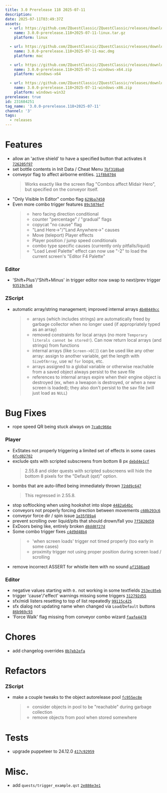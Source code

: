 ```yaml
---
title: 3.0 Prerelease 118 2025-07-11
description: 
date: 2025-07-11T03:49:37Z
assets: 
  - url: https://github.com/ZQuestClassic/ZQuestClassic/releases/download/3.0.0-prerelease.118%2B2025-07-11/3.0.0-prerelease.118%2B2025-07-11-linux.tar.gz
    name: 3.0.0-prerelease.118+2025-07-11-linux.tar.gz
    platform: linux

  - url: https://github.com/ZQuestClassic/ZQuestClassic/releases/download/3.0.0-prerelease.118%2B2025-07-11/3.0.0-prerelease.118%2B2025-07-11-mac.dmg
    name: 3.0.0-prerelease.118+2025-07-11-mac.dmg
    platform: mac

  - url: https://github.com/ZQuestClassic/ZQuestClassic/releases/download/3.0.0-prerelease.118%2B2025-07-11/3.0.0-prerelease.118%2B2025-07-11-windows-x64.zip
    name: 3.0.0-prerelease.118+2025-07-11-windows-x64.zip
    platform: windows-x64

  - url: https://github.com/ZQuestClassic/ZQuestClassic/releases/download/3.0.0-prerelease.118%2B2025-07-11/3.0.0-prerelease.118%2B2025-07-11-windows-x86.zip
    name: 3.0.0-prerelease.118+2025-07-11-windows-x86.zip
    platform: windows-win32
prerelease: true
id: 231684251
tag_name: '3.0.0-prerelease.118+2025-07-11'
channel: '3'
tags:
  - releases
---
```





# Features

- allow an 'active shield' to have a specified button that activates it [`726205f97`](https://github.com/ZQuestClassic/ZQuestClassic/commit/726205f97f262c3832f5ca5b872252a518b18d08)
- set bottle contents in Init Data / Cheat Menu [`7bf318ba0`](https://github.com/ZQuestClassic/ZQuestClassic/commit/7bf318ba0f43d65eadbcd1f682542b4153e8b9ab)
- conveyor flag to affect airborne entities. [`11f8b8704`](https://github.com/ZQuestClassic/ZQuestClassic/commit/11f8b8704a69f13a6f526716a8f23e52dde2da63)
   &nbsp;
   >Works exactly like the screen flag "Combos affect Midair Hero", but specified on the conveyor itself. 
   >
- "Only Visible In Editor" combo flag [`629ba7450`](https://github.com/ZQuestClassic/ZQuestClassic/commit/629ba745099f4ac221555b5eeffef5accd2d3c6a)
- Even more combo trigger features [`89c5876ef`](https://github.com/ZQuestClassic/ZQuestClassic/commit/89c5876ef2854c163411318a7a33264904441473)
   &nbsp;
   >- hero facing direction conditional
   >- counter "percentage" / "gradual" flags
   >- copycat "no cause" flag
   >- "Land Here->"/"Land Anywhere->" causes
   >- Move (teleport) Player effects
   >- Player position / jump speed conditionals
   >- combo type specific causes (currently only pitfalls/liquid)
   >- "Load Level Palette" effect can now use "-2" to load the current screen's "Editor F4 Palette"
   >

### Editor

- 'Shift+Plus'/'Shift+Minus' in trigger editor now swap to next/prev trigger [`93519c5a6`](https://github.com/ZQuestClassic/ZQuestClassic/commit/93519c5a6181236bbbd127830d3d886ffb23b5e4)

### ZScript

- automatic array/string management; improved internal arrays [`4b40449cc`](https://github.com/ZQuestClassic/ZQuestClassic/commit/4b40449cc86411fcb95624069762fd57ffbaa8d5)
   &nbsp;
   >- arrays (which includes strings) are automatically freed by garbage
   >  collector when no longer used (if appropriately typed as an array)
   >- removed constraints for local arrays (no more `Temporary literals
   >  cannot be stored!`). Can now return local arrays (and strings) from
   >  functions
   >- internal arrays (like `Screen->D[]`) can be used like any other array:
   >  assign to another variable, get the length with `SizeOfArray`, use w/
   >  `for` loops, etc.
   >- arrays assigned to a global variable or otherwise reachable from a
   >  saved object always persist to the save file
   >- references to internal arrays expire when their engine object is
   >  destroyed (ex, when a lweapon is destroyed, or when a new screen is
   >  loaded); they also don't persist to the sav file (will just load as
   >  `NULL`)
   >

# Bug Fixes

- rope speed QR being stuck always on [`7ca0c966e`](https://github.com/ZQuestClassic/ZQuestClassic/commit/7ca0c966eb21ddcb3b0371e76325ac1fc9fc38aa)

### Player

- ExStates not properly triggering a limited set of effects in some cases [`6fcd02702`](https://github.com/ZQuestClassic/ZQuestClassic/commit/6fcd02702518f3eb02c5ace0971823884bef8174)
- exclude qsts with scripted subscreens from bottom 8 px [`debd4e1cf`](https://github.com/ZQuestClassic/ZQuestClassic/commit/debd4e1cf5bbca3d0c82b1c46ebf20dbdf872f8b)
   &nbsp;
   >2.55.8 and older quests with scripted subscreens will hide the bottom
   >8 pixels for the "Default (qst)" option.
   >
- bombs that are auto-lifted being immediately thrown [`72dd9c647`](https://github.com/ZQuestClassic/ZQuestClassic/commit/72dd9c64772b3fe0eb1c864aab948b92cf782bcc)
   &nbsp;
   >This regressed in 2.55.8. 
   >
- stop softlocking when using hookshot into slope [`4482a64bc`](https://github.com/ZQuestClassic/ZQuestClassic/commit/4482a64bc7af30d11d85a12fd4dfeeba0bba56ad)
- conveyors not properly forcing direction between movements [`c60b293c6`](https://github.com/ZQuestClassic/ZQuestClassic/commit/c60b293c61e9b545449c7f79f55a4eca7d5fb38f)
- conveyor force dir / spin issue [`1e35f89a4`](https://github.com/ZQuestClassic/ZQuestClassic/commit/1e35f89a4f94ba76a20286d9ff0d1feca46a35bb)
- prevent scrolling over liquid/pits that should drown/fall you [`7f5820d59`](https://github.com/ZQuestClassic/ZQuestClassic/commit/7f5820d5916bcfb725d3c90e8995ea7c56f9062b)
- ExDoors being like, entirely broken [`d8dd0727d`](https://github.com/ZQuestClassic/ZQuestClassic/commit/d8dd0727dcb3c1a2e690c710e3d42aed34a7af35)
- Some combo trigger fixes [`c4d9d48b4`](https://github.com/ZQuestClassic/ZQuestClassic/commit/c4d9d48b4098c15c8fb134c4881234fd8933d83a)
   &nbsp;
   >- 'when screen loads' trigger not timed properly (too early in some cases)
   >- proximity trigger not using proper position during screen load / scrolling
   >
- remove incorrect ASSERT for whistle item with no sound [`af1586ae0`](https://github.com/ZQuestClassic/ZQuestClassic/commit/af1586ae0987360a7cffe8897c47c8c6425411ae)

### Editor

- negative values starting with `0.` not working in some textfields [`253ec85eb`](https://github.com/ZQuestClassic/ZQuestClassic/commit/253ec85eb0309d4d93531eacafb39a2e133391c4)
- trigger 'cause'/'effect' warnings missing some triggers [`312792d55`](https://github.com/ZQuestClassic/ZQuestClassic/commit/312792d556b75fb96c314a0f660de5bf5e20b578)
- sfx/midi listers resetting to top of list repeatedly [`99115c425`](https://github.com/ZQuestClassic/ZQuestClassic/commit/99115c425f23fcf3a3c1eb02c2970e2f0c09c6d5)
- sfx dialog not updating name when changed via `Load`/`Default` buttons [`86b969c93`](https://github.com/ZQuestClassic/ZQuestClassic/commit/86b969c93fd6f6b1513d28f4bba83c3cfe28c57f)
- 'Force Walk' flag missing from conveyor combo wizard [`faafe4478`](https://github.com/ZQuestClassic/ZQuestClassic/commit/faafe4478b1ee18b647ecdae2c31ca4898e5ac8b)

# Chores

- add changelog overrides [`0b7eb2efa`](https://github.com/ZQuestClassic/ZQuestClassic/commit/0b7eb2efa79c2e8f127864ecf78c3807beb1cd62)

# Refactors

### ZScript

- make a couple tweaks to the object autorelease pool [`fc955ec8e`](https://github.com/ZQuestClassic/ZQuestClassic/commit/fc955ec8e93b225e95b0591f28b611f128ce64d9)
   &nbsp;
   >- consider objects in pool to be "reachable" during garbage collection
   >- remove objects from pool when stored somewhere
   >

# Tests

- upgrade puppeteer to 24.12.0 [`417c92959`](https://github.com/ZQuestClassic/ZQuestClassic/commit/417c929596efc220cfe594e6432e9dfad8fdd481)

# Misc.

- add `quests/trigger_example.qst` [`2e886e3e1`](https://github.com/ZQuestClassic/ZQuestClassic/commit/2e886e3e1473be779843e5055d3a723c7d7ba88b)
